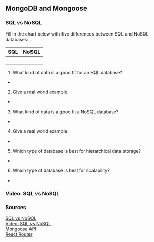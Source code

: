 ## MongoDB and Mongoose

### SQL vs NoSQL

Fill in the chart below with five differences between SQL and NoSQL databases:

| SQL | NoSQL |
|:---:|:---:|
|  |  |
|  |  |
|  |  |
|  |  |

1. What kind of data is a good fit for an SQL database?
- 
2. Give a real world example.
- 
3. What kind of data is a good fit a NoSQL database?
-  
4. Give a real world example.
-  
5. Which type of database is best for hierarchical data storage?
-  
6. Which type of database is best for scalability?
-  

### Video: SQL vs NoSQL



### Sources

[SQL vs NoSQL](https://www.thegeekstuff.com/2014/01/sql-vs-nosql-db/?utm_source=tuicool)<br>
[Video: SQL vs NoSQL](https://www.youtube.com/watch?v=ZS_kXvOeQ5Y)<br>
[Mongoose API](https://mongoosejs.com/docs/api.html#Model)<br>
[React Router](https://v5.reactrouter.com/web/api/BrowserRouter)<br>